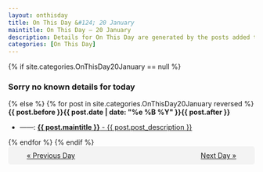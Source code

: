 ```yaml
---
layout: onthisday
title: On This Day &#124; 20 January
maintitle: On This Day — 20 January
description: Details for On This Day are generated by the posts added to the website so the content is subject to changes/updates over time.
categories: [On This Day]
---
```


{% if site.categories.OnThisDay20January == null %}
<h3>Sorry no known details for today</h3>
{% else %}
{% for post in site.categories.OnThisDay20January reversed %}
<strong>{{ post.before }}{{ post.date | date: "%e %B %Y" }}{{ post.after }}</strong>
<ul>
<li> ——: <a class="{{ post.class }}" href="{{ post.url }}"><strong>{{ post.maintitle }}</strong> - {{ post.post_description }}</a></li>
</ul>
{% endfor %}
{% endif %}

<div style="background-color: #f3f3f3; padding: 10px; border-radius: 5px; text-align: center; display: flex; justify-content: space-evenly;">
<a href="/onthisday/01/01-19">« Previous Day</a>
<span style="visibility:hidden;">[ Visit Leap Year February 29 ]</span>
<a href="/onthisday/01/01-21">Next Day »</a>
</div>
